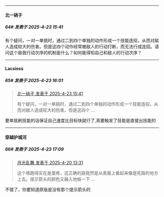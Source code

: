﻿
*****

####  北一硝子  
##### 64#       发表于 2025-4-23 15:41

有个疑问，一对一单挑时，通过二到四个单独的动作形成一个技能连招，从而对敌人造成较大的伤害。但是这四个动作经常被敌人的行动打断，而无法行成连招。请问这个敌我行动次序的机制是什么？如何能得知自己和敌人的行动次序？


*****

####  Lacsiess  
##### 65#       发表于 2025-4-23 16:01

<blockquote><a href="httphttps://stage1st.com/2b/forum.php?mod=redirect&amp;goto=findpost&amp;pid=67749020&amp;ptid=2251034" target="_blank">北一硝子 发表于 2025-4-23 15:41</a>

有个疑问，一对一单挑时，通过二到四个单独的动作形成一个技能连招，从而对敌人造成较大的伤害。但是这四个 ...</blockquote>
要单挑刷技能的话保证自己速度比目标快就行了,真要触发了技能是直接出技能的


*****

####  穿越护城河  
##### 66#       发表于 2025-4-23 17:09

<blockquote><a href="httphttps://stage1st.com/2b/forum.php?mod=redirect&amp;goto=findpost&amp;pid=67740733&amp;ptid=2251034" target="_blank">月光乱舞 发表于 2025-4-20 13:31</a>

这个塔跑得实在是蛋疼，这正确的路竟然是从表面上看起来像是死路的地方上去。提示箭头的颜色又融入地板一下 ...</blockquote>
不错了，你要知道原版是没有那个提示箭头的

